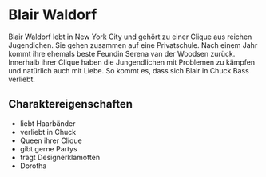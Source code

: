 # Blair Waldorf

Blair Waldorf lebt in New York City und gehört zu einer Clique aus reichen Jugendichen. Sie gehen zusammen auf eine Privatschule. 
Nach einem Jahr kommt ihre ehemals beste Feundin Serena van der Woodsen zurück. 
Innerhalb ihrer Clique haben die Jungendlichen mit Problemen zu kämpfen und natürlich auch mit Liebe.
So kommt es, dass sich Blair in Chuck Bass verliebt.

## Charaktereigenschaften

* liebt Haarbänder
* verliebt in Chuck
* Queen ihrer Clique
* gibt gerne Partys
* trägt Designerklamotten
* Dorotha
